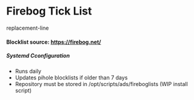 # Firebog Tick List
replacement-line

#### Blocklist source: https://firebog.net/

##### Systemd Cconfiguration
- Runs daily
- Updates pihole blocklists if older than 7 days
- Repository must be stored in /opt/scripts/ads/fireboglists (WIP install script)

